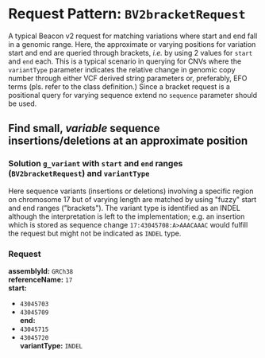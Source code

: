 # Request Pattern: `BV2bracketRequest`

A typical Beacon v2 request for matching variations where start and end fall in a genomic range. Here, the approximate or varying positions for variation start and end are queried through brackets, _i.e._ by using 2 values for `start` and `end` each. This is a typical scenario in querying for CNVs where the `variantType` parameter indicates the relative change in genomic copy number through either VCF derived string parameters or, preferably, EFO terms (pls. refer to the class definition.) Since a bracket request is a positional query for varying sequence extend no `sequence` parameter should be used.

## Find small, _variable_ sequence insertions/deletions at an approximate position
### Solution `g_variant` with `start` and `end` ranges (`BV2bracketRequest`) and `variantType`
Here sequence variants (insertions or deletions) involving a specific region on chromosome 17 but of varying length are matched by using "fuzzy" start  and end ranges ("brackets"). The variant type is identified as an INDEL although the interpretation is left to the implementation; e.g. an insertion which is stored as sequence change `17:43045708:A>AAACAAAC` would fulfill the request but might not be indicated as `INDEL` type.
### Request 
**assemblyId:** `GRCh38`    
**referenceName:** `17`    
**start:**     
* `43045703    `
* `43045709`        
**end:**     
* `43045715    `
* `43045720`        
**variantType:** `INDEL`    
